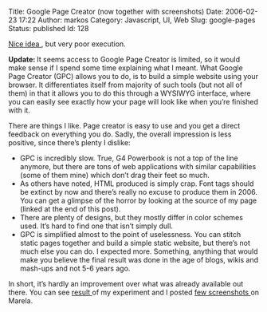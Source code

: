 Title: Google Page Creator (now together with screenshots)
Date: 2006-02-23 17:22
Author: markos
Category: Javascript, UI, Web
Slug: google-pages
Status: published
Id: 128

<div>
 <p>
  <a href="http://pages.google.com" title="Link to pages application">
   Nice idea
  </a>
  , but very poor execution.
 </p>
 <p>
  <strong>
   Update:
  </strong>
  It seems access to Google Page Creator is limited, so it would make sense if I spend some time explaining what I meant. What Google Page Creator (GPC) allows you to do, is to build a simple website using your browser. It differentiates itself from majority of such tools (but not all of them) in that it allows you to do this through a WYSIWYG interface, where you can easily see exactly how your page will look like when you’re finished with it.
 </p>
 <p>
  There are things I like. Page creator is easy to use and you get a direct feedback on everything you do. Sadly, the overall impression is less positive, since there’s plenty I dislike:
 </p>
 <ul>
  <li>
   GPC is incredibly slow. True, G4 Powerbook is not a top of the line anymore, but there are tons of web applications with similar capabilities (some of them mine) which don’t drag their feet so much.
  </li>
  <li>
   As others have noted, HTML produced is simply crap. Font tags should be extinct by now and there’s really no excuse to produce them in 2006. You can get a glimpse of the horror by looking at the source of my page (linked at the end of this post).
  </li>
  <li>
   There are plenty of designs, but they mostly differ in color schemes used. It’s hard to find one that isn’t simply dull.
  </li>
  <li>
   GPC is simplified almost to the point of uselessness. You can stitch static pages together and build a simple static website, but there’s not much else you can do. I expected more. Something, anything that would make you believe the final result was done in the age of blogs, wikis and mash-ups and not 5-6 years ago.
  </li>
 </ul>
 <p>
  In short, it’s hardly an improvement over what was already available out there. You can see
  <a href="http://markos.googlepages.com/">
   result
  </a>
  of my experiment and I posted
  <a href="http://www.marela.si/users/markos/tags/page%20creator" title="Screenshots on Marela">
   few screenshots
  </a>
  on Marela.
 </p>
</div>
